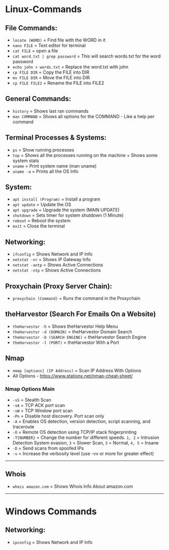 # Linux-Commands

## File Commands:

* `locate (WORD)` = Find file with the WORD in it<br>
* `nano FILE` = Text editor for terminal<br>
* `cat FILE` = open a file<br>
* `cat word.txt | grep password` = This will search words.txt for the word password<br>
* `echo john > words.txt` = Replace the word.txt with john<br>
* `cp FILE DIR` =  Copy the FILE into DIR<br>
* `mv FILE DIR` =  Move the FILE into DIR<br>
* `cp FILE FILE2` =  Rename the FILE into FILE2<br>

## General Commands:

* `history` = Shows last ran commands<br>
* `man COMMAND` = Shows all options for the COMMAND - Like a help per command<br>

## Terminal Processes & Systems:

* `ps` = Show running processes<br>
* `top` = Shows all the processes running on the machine + Shows some system stats<br>
* `uname` = Print system name (man uname)<br>
* `uname -a` = Prints all the OS Info<br>

## System:

* `apt install (Program)` = Install a program<br>
* `apt update` = Update the OS<br>
* `apt upgrade` = Upgrade the system (MAIN UPDATE)<br>
* `shutdown` = Sets timer for system shutdown (1 Minute)<br>
* `reboot` = Reboot the system<br>
* `exit` = Close the terminal<br>

## Networking:

* `ifconfig` = Shows Network and IP Info<br>
* `netstat -nr` = Shows IP Gateway Info<br>
* `netstat -antp` = Shows Active Connections<br>
* `netstat -ntp` = Shows Active Connections<br>

## Proxychain (Proxy Server Chain):

* `proxychain (Command)` = Runs the command in the Proxychain<br>

## theHarvestor (Search For Emails On a Website)
* `theHarvestor -h` = Shows theHarvestor Help Menu
* `theHarvestor -d (DOMAIN)` = theHarvestor Domain Search
* `theHarvestor -b (SEARCH ENGINE)` = theHarvestor Search Engine
* `theHarvestor -l (PORT)` = theHarvestor With a Port

## Nmap
* `nmap [options] (IP Address)` = Scan IP Address With Options<br>
* All Options - https://www.stationx.net/nmap-cheat-sheet/
### Nmap Options Main
* `-sS` = Stealth Scan
* `-sA` = TCP ACK port scan
* `-sW` = TCP Window port scan
* `-Pn` = Disable host discovery. Port scan only
* `-A` = Enables OS detection, version detection, script scanning, and traceroute
* `-O` = Remote OS detection using TCP/IP stack fingerprinting
* `-T{NUMBER}` = Change the number for different speeds. `1, 2` =  Intrusion Detection System evasion, `3` = Slower Scan, `3` = Normal, `4, 5` = Insane
* `-D` = Send scans from spoofed IPs
* `-v` = Increase the verbosity level (use -vv or more for greater effect)

<hr>

## Whois
* `whois amazon.com` = Shows Whois Info About amazon.com

<hr>

# Windows Commands

## Networking:

* `ipconfig` = Shows Network and IP Info
